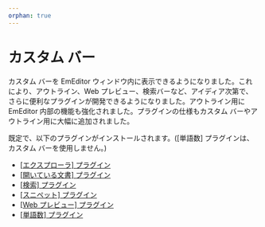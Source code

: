 ```yaml
---
orphan: true
---
```

# カスタム バー

カスタム バーを EmEditor ウィンドウ内に表示できるようになりました。これにより、アウトライン、Web プレビュー、検索バーなど、アイディア次第で、さらに便利なプラグインが開発できるようになりました。アウトライン用に EmEditor 内部の機能も強化されました。プラグインの仕様もカスタム バーやアウトライン用に大幅に追加されました。

既定で、以下のプラグインがインストールされます。(\[単語数\] プラグインは、カスタム バーを使用しません。)

- [\[エクスプローラ\] プラグイン](../howto/plugin/plugin_explorer)
- [\[開いている文書\] プラグイン](../howto/plugin/plugin_opendocuments)
- [\[検索\] プラグイン](../howto/plugin/plugin_search)
- [\[スニペット\] プラグイン](../howto/plugin/plugin_snippets)
- [\[Web プレビュー\] プラグイン](../howto/plugin/plugin_webpreview)
- [\[単語数\] プラグイン](../howto/plugin/plugin_wordcount)
